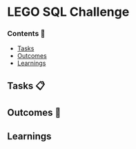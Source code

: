 # LEGO SQL Challenge

### Contents 📖
- [Tasks](#tasks)
- [Outcomes](#outcomes)
- [Learnings](#learnings)

<a name="tasks"></a>
## Tasks 📋


<a name="outcomes"></a>
## Outcomes 🟰


<a name="learnings"></a>
## Learnings 

